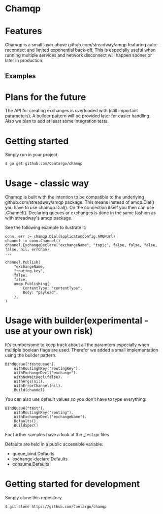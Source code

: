 Chamqp
======


# Features
Chamqp is a small layer above github.com/streadway/amqp featuring auto-reconnect and limited exponential back-off. This is especially useful when running multiple services and network disconnect will happen sooner or later in production.

## Examples

# Plans for the future
The API for creating exchanges is overloaded with (still important parameters). A builder pattern will be provided later for easier handling. Also we plan to add at least some integration tests.

# Getting started

Simply run in your project
```sh
$ go get github.com/Contargo/chamqp 
```

# Usage - classic way
Chamqp is built with the intention to be compatible to the underlying github.com/streadway/amqp package. 
This means instead of amqp.Dial() you have to use chamqp.Dial(). On the connection itself you then can use .Channel(). 
Declaring queues or exchanges is done in the same fashion as with streadway's amqp package.


See the following example to ilustrate it:
```
conn, err := chamqp.Dial(applicatonConfig.AMQPUrl)
channel := conn.Channel()
channel.ExchangeDeclare("exchangeName", "topic", false, false, false, false, nil, errChan)
... 

channel.Publish(
    "exchangeName,
    "routing.key",
    false,
    false,
    amqp.Publishing{
        ContentType: "contentType",
        Body: "payload",
    },
)
```

# Usage with builder(experimental - use at your own risk)
It's cumbersome to keep track about all the paramters especially when multiple boolean flags are used. Therefor we added a small implementation using the builder pattern.

```
BindQueue("testqueue").
    WithRoutinghKey("routingKey").
    WithExchangeDecl("exchange").
    WithNoWaitDecl(false).
    WithArgs(nil).
    WithErrorChannel(nil).
    Build(channel)
```

You can also use default values so you don't have to type everything:

```
BindQueue("test").
    WithRoutinghKey("routing").
    WithExchangeDecl("exchangeName").
    Defaults().
    BuildSpec()
```

For further samples have a look at the _test.go files

Defaults are held in a public accessible variable:
* queue_bind.Defaults
* exchange-declare.Defaults
* consume.Defaults

# Getting started for development

Simply clone this repository
```sh
$ git clone https://github.com/Contargo/chamqp
```


